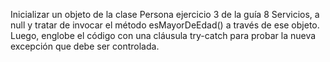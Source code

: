 Inicializar un objeto de la clase Persona ejercicio 3 de la guía 8 Servicios, a null y tratar
de invocar el método esMayorDeEdad() a través de ese objeto. Luego, englobe el código
con una cláusula try-catch para probar la nueva excepción que debe ser controlada.